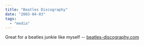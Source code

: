 ```yaml
---
title: "Beatles Discography"
date: "2003-04-03"
tags: 
  - "media"
---
```


Great for a beatles junkie like myself -- [beatles-discography.com](http://www.beatles-discography.com/index.html "beatles-discography.com")
